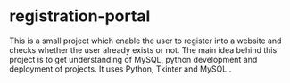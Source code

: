 # registration-portal
This is a small project which enable the user to register into a website and checks whether the user already exists or not. The main idea behind this project is to get understanding of MySQL, python development and deployment of projects. It uses Python, Tkinter and MySQL .

